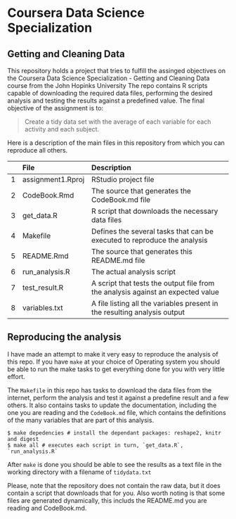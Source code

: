 # Coursera Data Science Specialization
## Getting and Cleaning Data
This repository holds a project that tries to fulfill the assinged objectives on the 
Coursera Data Science Specialization - Getting and Cleaning Data course from the John Hopinks University
The repo contains R scripts capable of downloading the required data files, performing the desired analysis
and testing the results against a predefined value.
The final objective of the assignment is to:
> Create a tidy data set with the average of each variable for each activity and each subject.

Here is a description of the main files in this repository from which you can reproduce all others.

|   |File              |Description                                                                     |
|:--|:-----------------|:-------------------------------------------------------------------------------|
|1  |assignment1.Rproj |RStudio project file                                                            |
|2  |CodeBook.Rmd      |The source that generates the CodeBook.md file                                  |
|3  |get_data.R        |R script that downloads the necessary data files                                |
|4  |Makefile          |Defines the several tasks that can be executed to reproduce the analysis        |
|5  |README.Rmd        |The source that generates this README.md file                                   |
|6  |run_analysis.R    |The actual analysis script                                                      |
|7  |test_result.R     |A script that tests the output file from the analysis against an expected value |
|8  |variables.txt     |A file listing all the variables present in the resulting analysis output       |

## Reproducing the analysis
I have made an attempt to make it very easy to reproduce the analysis of this repo. If you have `make` at 
your choice of Operating system you should be able to run the make tasks to get everything done for you with
very little effort.

The `Makefile` in this repo has tasks to download the data files from the internet, perform the analysis and
test it against a predefine result and a few others. It also contains tasks to update the documentation, including the one you
are reading and the `CodeBook.md` file, which contains the definitions of the many variables that are part of this
analysis. 

```{shell eval=FALSE}
$ make depedencies # install the dependant packages: reshape2, knitr and digest
$ make all # executes each script in turn, `get_data.R`, `run_analysis.R`
```

After `make` is done you should be able to see the results as a text file in the working directory with a filename
of `tidydata.txt`

Please, note that the repository does not contain the raw data, but it does contain a script that downloads that for you. Also
worth noting is that some files are generated dynamically, this includs the README.md you are reading and CodeBook.md.
